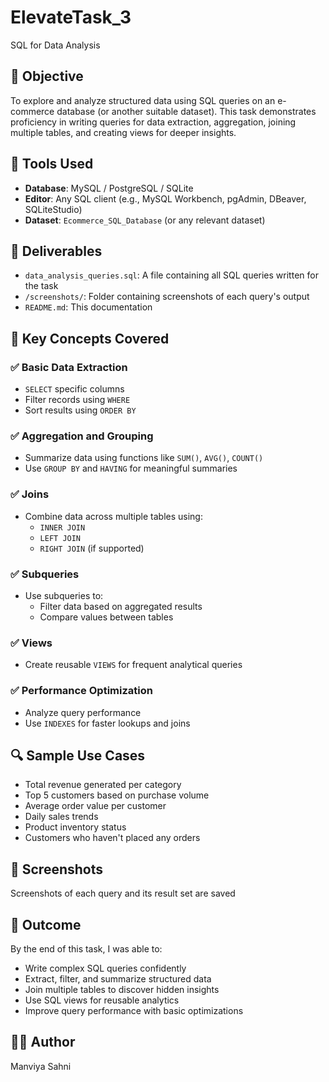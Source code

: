# ElevateTask_3
SQL for Data Analysis

## 🎯 Objective
To explore and analyze structured data using SQL queries on an e-commerce database (or another suitable dataset). This task demonstrates proficiency in writing queries for data extraction, aggregation, joining multiple tables, and creating views for deeper insights.

## 🧰 Tools Used

- **Database**: MySQL / PostgreSQL / SQLite  
- **Editor**: Any SQL client (e.g., MySQL Workbench, pgAdmin, DBeaver, SQLiteStudio)  
- **Dataset**: `Ecommerce_SQL_Database` (or any relevant dataset)

## 📂 Deliverables

- `data_analysis_queries.sql`: A file containing all SQL queries written for the task  
- `/screenshots/`: Folder containing screenshots of each query's output  
- `README.md`: This documentation

## 📝 Key Concepts Covered

### ✅ Basic Data Extraction
- `SELECT` specific columns
- Filter records using `WHERE`
- Sort results using `ORDER BY`

### ✅ Aggregation and Grouping
- Summarize data using functions like `SUM()`, `AVG()`, `COUNT()`
- Use `GROUP BY` and `HAVING` for meaningful summaries

### ✅ Joins
- Combine data across multiple tables using:
  - `INNER JOIN`
  - `LEFT JOIN`
  - `RIGHT JOIN` (if supported)

### ✅ Subqueries
- Use subqueries to:
  - Filter data based on aggregated results
  - Compare values between tables

### ✅ Views
- Create reusable `VIEWS` for frequent analytical queries

### ✅ Performance Optimization
- Analyze query performance
- Use `INDEXES` for faster lookups and joins

## 🔍 Sample Use Cases

- Total revenue generated per category
- Top 5 customers based on purchase volume
- Average order value per customer
- Daily sales trends
- Product inventory status
- Customers who haven't placed any orders

## 📸 Screenshots

Screenshots of each query and its result set are saved 
## 🚀 Outcome

By the end of this task, I was able to:

- Write complex SQL queries confidently
- Extract, filter, and summarize structured data
- Join multiple tables to discover hidden insights
- Use SQL views for reusable analytics
- Improve query performance with basic optimizations


## 👨‍💻 Author

Manviya Sahni
